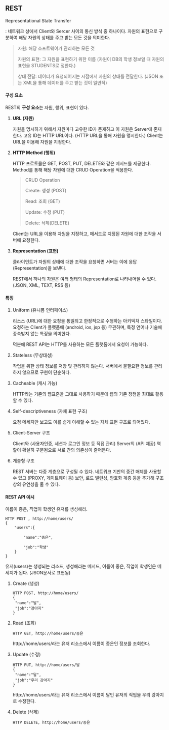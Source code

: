 ## REST

Representational State Transfer

: 네트워크 상에서 Client와 Sercer 사이의 통신 방식 중 하나이다. 자원의 표현으로 구분하여 해당 자원의 상태를 주고 받는 모든 것을 의미한다.

> 자원: 해당 소프트웨어가 관리하는 모든 것
>
> 자원의 표현: 그 자원을 표현하기 위한 이름 (자원이 DB의 학생 정보일 때 자원의 표현을 STUDENTS로 정한다.)
>
> 상태 전달: 데이터가 요청되어지는 시점에서 자원의 상태를 전달한다. (JSON 또는 XML을 통해 데이터를 주고 받는 것이 일반적)

#### 구성 요소

REST의 **구성 요소**는 자원, 행위, 표현이 있다.

1. **URL (자원)**

   자원을 명시하기 위해서 자원마다 고유한 ID가 존재하고 이 자원은 Server에 존재한다. 고유 ID는 HTTP URL이다. (HTTP URL을 통해 자원을 명시한다.) Client는 URL을 이용해 자원을 지정한다.

2. **HTTP Method (행위)**

   HTTP 프로토콜은 GET, POST, PUT, DELETE와 같은 메서드를 제공한다. Method를 통해 해당 자원에 대한 CRUD Operation을 적용한다.

   > CRUD Operation
   >
   > Create: 생성 (POST)
   >
   > Read: 조회 (GET)
   >
   > Update: 수정 (PUT)
   >
   > Delete: 삭제(DELETE)

   Client는 URL을 이용해 자원을 지정하고, 메서드로 지정된 자원에 대한 조작을 서버에 요청한다.

3. **Representation (표현)**

   클라이언트가 자원의 상태에 대한 조작을 요청하면 서버는 이에 응답(Representation)을 보낸다. 

   REST에서 하나의 자원은 여러 형태의 Representation로 나타내어질 수 있다. (JSON, XML, TEXT, RSS 등)

#### 특징

1. Uniform (유니폼 인터페이스)

   리소스 (URL)에 대한 요청을 통일되고 한정적으로 수행하는 아키텍처 스타일이다. 요청하는 Client가 플랫폼에 (android, ios, jsp 등) 무관하며, 특정 언어나 기술에 종속받지 않는 특징을 의미한다.

   덕분에 REST API는 HTTP를 사용하는 모든 플랫폼에서 요청이 가능하다.

   [^아키텍처]: 컴퓨터를 기능면에서 본 구성 방식

2. Stateless (무상태성)

   작업을 위한 상태 정보를 저장 및 관리하지 않는다. 서버에서 불필요한 정보를 관리하지 않으므로 구현이 단순하다. 

3. Cacheable (캐시 가능)

   HTTP라는 기존의 웹표준을 그대로 사용하기 때문에 웹의 기존 장점을 최대로 활용할 수 있다.

4. Self-descriptiveness (자체 표현 구조)

   요청 메세지만 보고도 이를 쉽게 이해할 수 있는 자체 표현 구조로 되어있다. 

5. Client-Server 구조

   Client와 (사용자인증, 세션과 로그인 정보 등 직접 관리) Server의 (API 제공) 역할이 확실히 구분됨으로 서로 간의 의존성이 줄어든다.

6. 계층형 구조

   REST 서버는 다중 계층으로 구성될 수 있다. 네트워크 기반의 중간 매체를 사용할 수 있고 (PROXY, 게이트웨이 등) 보안, 로드 밸런싱, 암호화 계층 등을 추가해 구조상의 유연성을 둘 수 있다.

#### REST API 예시

이름이 종은, 직업이 학생인 유저를 생성해라. 

```
HTTP POST , http://home/users/
{
	"users":{

		"name":"종은",

		"job":"학생"
	}
}
```

유저(users)는 생성되는 리소드, 생성해라는 메서드, 이름이 종은, 직업이 학생인은 메세지가 된다. (JSON문서로 표현됨)

[^JSON]: DATA 교환 형식이다. 데이터를 표시하는 표현 방법이다. (JSON 형식의 문서를 쉽게 JS 객체로 변환할 수 있다.)

1. Create (생성)

   ```
   HTTP POST, http://home/users/
   {
   	"name":"달",
   	"job":"강아지"
   }
   ```

2. Read (조회)

   ```
   HTTP GET, http://home/users/종은
   ```

   http://home/users/라는 유저 리소스에서 이름이 종은인 정보를 조회한다.

3. Update (수정)

   ```
   HTTP PUT, http://home/users/달
   {
   	"name":"달",
   	"job":"우리 강아지"
   }
   ```

   http://home/users/라는 유저 리소스에서 이름이 달인 유저의 직업을 우리 강아지로 수정한다.

4. Delete (삭제)

   ```
   HTTP DELETE, http://home/users/종은
   ```

   



